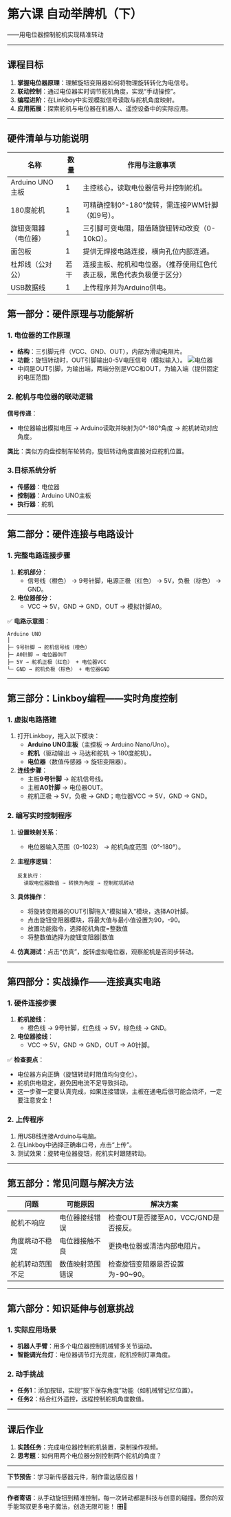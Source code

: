# 第六课 自动举牌机（下）  
——用电位器控制舵机实现精准转动  

---

## **课程目标**  
1. **掌握电位器原理**：理解旋钮变阻器如何将物理旋转转化为电信号。  
2. **联动控制**：通过电位器实时调节舵机角度，实现“手动操控”。  
3. **编程进阶**：在Linkboy中实现模拟信号读取与舵机角度映射。  
4. **应用拓展**：探索舵机与电位器在机器人、遥控设备中的实际应用。  

---

## **硬件清单与功能说明**  
| 名称                 | 数量 | 作用与注意事项                                               |
| -------------------- | ---- | ------------------------------------------------------------ |
| Arduino UNO主板      | 1    | 主控核心，读取电位器信号并控制舵机。                         |
| 180度舵机            | 1    | 可精确控制0°-180°旋转，需连接PWM针脚（如9号）。              |
| 旋钮变阻器（电位器） | 1    | 三引脚可变电阻，阻值随旋钮转动改变（0-10kΩ）。               |
| 面包板               | 1    | 提供无焊接电路连接，横向孔位内部连通。                       |
| 杜邦线（公对公）     | 若干 | 连接主板、舵机和电位器。（推荐使用红色代表正极，黑色代表负极便于区分） |
| USB数据线            | 1    | 上传程序并为Arduino供电。                                    |

## 



## **第一部分：硬件原理与功能解析**  

### **1. 电位器的工作原理**  
- **结构**：三引脚元件（VCC、GND、OUT），内部为滑动电阻片。  
- **功能**：旋钮转动时，OUT引脚输出0-5V电压信号（模拟输入）。 ![电位器](https://img.xkw.com/dksih/QBM/editorImg/2023/10/18/023bf5a3-c64f-42d4-9e07-6dfd38c0a184.png?resizew=392)
- 中间是OUT引脚，为输出端，两端分别是VCC和OUT，为输入端（提供固定的电压范围)

### **2. 舵机与电位器的联动逻辑**  

**信号传递**：  

- 电位器输出模拟电压 → Arduino读取并映射为0°-180°角度 → 舵机转动对应角度。  

**类比**：类似方向盘控制车轮转向，旋钮转动角度直接对应舵机位置。  

### 3.目标系统分析

- **传感器**：电位器
- **控制器**：Arduino UNO主板
- **执行器**：舵机

---

## **第二部分：硬件连接与电路设计**  
### **1. 完整电路连接步骤**  
1. **舵机部分**：  
   - 信号线（橙色） → 9号针脚，电源正极（红色） → 5V，负极（棕色） → GND。  
2. **电位器部分**：  
   - VCC → 5V，GND → GND，OUT → 模拟针脚A0。  

✅ **电路示意图**：  
```  
Arduino UNO  
│  
├─ 9号针脚 → 舵机信号线（橙色）  
├─ A0针脚 → 电位器OUT  
├─ 5V → 舵机正极（红色） + 电位器VCC  
└─ GND → 舵机负极（棕色） + 电位器GND  
```

---

## **第三部分：Linkboy编程——实时角度控制**  
### **1. 虚拟电路搭建**  
1. 打开Linkboy，拖入以下模块：  
   - **Arduino UNO主板**（主控板 → Arduino Nano/Uno）。  
   - **舵机**（驱动输出 → 马达和舵机 → 180度舵机）。  
   - **电位器**（数值传感器 → 旋钮变阻器）。  
2. **连线步骤**：  
   - 主板**9号针脚** → 舵机信号线。  
   - 主板**A0针脚** → 电位器OUT。  
   - 舵机正极 → 5V，负极 → GND；电位器VCC → 5V，GND → GND。  

### **2. 编写实时控制程序**  
1. **设置映射关系**：  
   
   - 电位器输入范围（0-1023） → 舵机角度范围（0°-180°）。  
2. **主程序逻辑**：  
   
   ```plaintext  
   反复执行：  
     读取电位器数值 → 转换为角度 → 控制舵机转动  
   ```
3. **具体操作**：  
   
   - 将旋转变阻器的OUT引脚拖入“模拟输入”模块，选择A0针脚。  
   - 点击旋钮变阻器模块，将最大值与最小值设置为90，-90。  
   - 放置功能指令，选择舵机角度=整数值
   - 将整数值选择为旋钮变阻器|数值
4. **仿真测试**：点击“仿真”，旋转虚拟电位器，观察舵机是否同步转动。  

---

## **第四部分：实战操作——连接真实电路**  
### **1. 硬件连接步骤**  
1. **舵机接线**：  
   - 橙色线 → 9号针脚，红色线 → 5V，棕色线 → GND。  
2. **电位器接线**：  
   - VCC → 5V，GND → GND，OUT → A0针脚。  

✅ **检查要点**：  
- 电位器方向正确（旋钮转动时阻值均匀变化）。  
- 舵机供电稳定，避免因电流不足导致抖动。  
- 这一步骤一定要认真完成，如果连接错误，主板在通电后很可能会烧坏，一定要注意安全！

### **2. 上传程序**  
1. 用USB线连接Arduino与电脑。  
2. 在Linkboy中选择正确串口号，点击“上传”。  
3. 测试效果：旋转电位器旋钮，舵机实时跟随转动。  

---

## **第五部分：常见问题与解决方法**  
| 问题             | 可能原因         | 解决方案                             |
| ---------------- | ---------------- | ------------------------------------ |
| 舵机不响应       | 电位器接线错误   | 检查OUT是否接至A0，VCC/GND是否接反。 |
| 角度跳动不稳定   | 电位器接触不良   | 更换电位器或清洁内部电阻片。         |
| 舵机转动范围不足 | 数值映射范围错误 | 检查旋钮变阻器是否设置为-90~90。     |

---

## **第六部分：知识延伸与创意挑战**  
### **1. 实际应用场景**  
- **机器人手臂**：用多个电位器控制机械臂多关节运动。  
- **智能调光台灯**：电位器调节灯光亮度，舵机控制灯罩角度。  

### **2. 动手挑战**  
- **任务1**：添加按钮，实现“按下保存角度”功能（如机械臂记忆位置）。  
- **任务2**：结合红外遥控，远程控制舵机角度数值。  

---

## **课后作业**  
1. **实践任务**：完成电位器控制舵机装置，录制操作视频。  
2. **思考题**：如何用两个电位器分别控制两个舵机的角度？  

---

**下节预告**：学习新传感器元件，制作雷达感应器！  

---
**作者寄语**：从手动旋钮到精准控制，每一次转动都是科技与创意的碰撞。愿你的双手能驾驭更多电子魔法，创造无限可能！ 🎛️🤖

